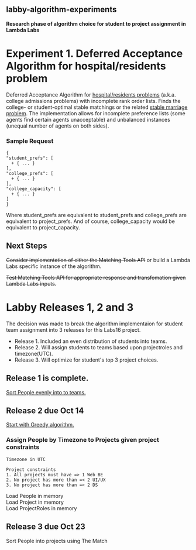 ## labby-algorithm-experiments
**Research phase of algorithm choice for student to project assignment in Lambda Labs**
  
  # Experiment 1.  Deferred Acceptance Algorithm for hospital/residents problem  
    
Deferred Acceptance Algorithm for [hospital/residents problems](https://en.wikipedia.org/wiki/National_Resident_Matching_Program#Matching_algorithm) (a.k.a. college admissions problems) with incomplete rank order lists. Finds the college- or student-optimal stable matchings or the related [stable marriage problem](https://en.wikipedia.org/wiki/Stable_marriage_problem). The implementation allows for incomplete preference lists (some agents find certain agents unacceptable) and unbalanced instances (unequal number of agents on both sides).  
    
 ### Sample Request  
      
```
{
"student_prefs": [
  + { ... }
],
"college_prefs": [
  + { ... }
],
"college_capacity": [
  + { ... }
]
}
```
    
Where student_prefs are equivalent to student_prefs and college_prefs are equivalent to project_prefs. And of course, college_capacity would be equivalent to project_capacity.
    
## Next Steps
  
~~Consider implementation of either the Matching Tools API~~ or build a Lambda Labs specific instance of the algorithm.

~~Test Matching Tools API for appropriate response and transfomation given Lambda Labs inputs.~~

# Labby Releases 1, 2 and 3
  
The decision was made to break the algorithm implementaion for student team assignment into 3 releases for this Labs16 project.
* Release 1. Included an even distribution of students into teams.
* Release 2. Will assign students to teams based upon projectroles and timezone(UTC).
* Release 3. Will optimize for student's top 3 project choices.

## Release 1 is complete.
[Sort People evenly into to teams.](https://github.com/Lambda-School-Labs/labby-be/tree/master/Sorting)  
  
## Release 2 due Oct 14

[Start with Greedy algorithm.](https://en.wikipedia.org/wiki/Greedy_algorithm)

### Assign People by Timezone to Projects given project constraints

```
Timezone in UTC

Project constraints
1. All projects must have => 1 Web BE
2. No project has more than =< 2 UI/UX
3. No project has more than =< 2 DS
```

Load People in memory  
Load Project in memory  
Load ProjectRoles in memory  


## Release 3 due Oct 23

Sort People into projects using The Match
